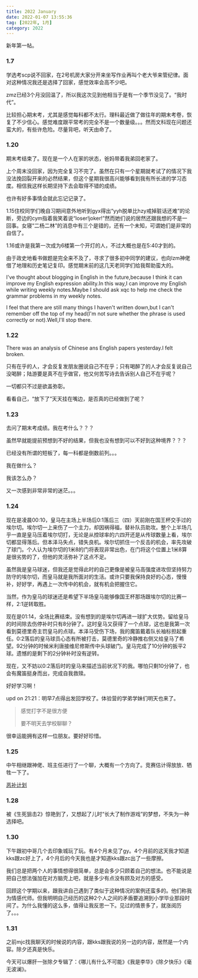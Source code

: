 ```yaml
---
title: 2022 January
date: 2022-01-07 13:55:36
tag: [2022年, 1月]
category: 2022
---
```


新年第一帖。

### 1.7

学选考scp说不回家，在2号机房大家分开来坐写作业再叫个老大爷来管纪律。面对这种情况我还是选择了回家，感觉效率会高不少吧。

zmz已经3个月没回温了，所以我这次见到他相当于是有一个季节没见了。“我时代”。

比较担心期末考，尤其是感觉每科都不太行。理科最近做了做往年的期末考卷，恢复了不少信心。感觉难度跟平常考的完全不是一个数量级。。。然而文科现在问题还蛮大的，有些许危险。尽量背吧，听天由命了。

### 1.20

期末考结束了。现在是一个人在家的状态，爸妈带着我弟回老家了。

上个周末没回家，因为完全复习不完了。虽然在只有一个星期就考试了的情况下我没法挽回裂开来的必然结果，但这个星期我很高兴能够看到我有所长进的学习态度。相信我这样长期坚持下去会取得不错的成绩。

也许有好多事情会就此忘记记录了。

1.15住校同学们晚自习期间意外地听到gyx得出“yyh脱单比hzy戒掉脏话还难”的论断，旁边的cym指着我笑着说“loser!joker!”然而她们说的居然还跟我想的不是一回事。女寝“二杨二林”的消息中有三个是错的，还有一个未知，可谓她们是非常的自信了。

1.16或许是我第一次成为6楼第一个开灯的人，不过大概也是在5:40才到的。

由于政史地看书做题是完全来不及了，寻求了很多初中同学的建议，也向lzm神佬借了地理和历史笔记复印。感觉期末前的这几天老同学们给我帮助蛮大的。

I've thought about blogging in English in the future,because I think it can improve my English expression ability.In this way,I can improve my English while writing weekly notes.Maybe I should ask xqc to help me check the grammar problems in my weekly notes.

I feel that there are still many things I haven't written down,but I can't remember off the top of my head(I'm not sure whether the phrase is used correctly or not).Well,I'll stop there.

### 1.22

There was an analysis of Chinese ans English papers yesterday.I felt broken.

只有在乎的人，才会反复发朋友圈说自己不在乎；只有喝醉了的人才会反复说自己没喝醉；陆游要是真不在乎做官，他又何苦写诗去告诉别人自己不在乎呢？

一切都只不过是欲盖弥彰。

看看自己，“放下了”天天挂在嘴边，是否真的已经做到了呢？

### 1.23

去问了期末考成绩。我在考什么？？？

虽然早就能提前预想到不好的结果，但我也没有想到可以不好到这种境界？？？

已经没有所谓的短板了，每一科都是倒数前列。。。

我在做什么？

我该怎么办？

又一次感到非常非常的迷茫。。。

### 1.24

现在是凌晨00:10，皇马在主场上半场后0:1落后三（四）天前刚在国王杯交手过的埃尔切。埃尔切一上来伤了一个主力，却因祸得福，替补队员助攻。整个上半场几乎一直是皇马压着埃尔切打，无论是从控球率的六四开还是从传球数量上看，埃尔切都显得落后。但本泽马失点，错失良机。埃尔切抓住一个反击的机会，率先攻破了球门。个人认为埃尔切的1米8的门将表现非常出色，在门将这个位置上1米8算是很劣势的了，但他的灵活弥补了这点不足。

虽然我是皇马球迷，但我还是觉得此时的自己更像是被皇马高强度进攻但坚持努力防守的埃尔切，而皇马就是我所面对的生活。或许只要我保持良好的心态，慢慢补，好好学，再遇上一次传中的机会，就有机会把握住它。

当然，作为皇马的球迷还是希望下半场皇马能够像国王杯那场跟埃尔切的比赛一样，2:1逆转取胜。

现在是01:14，全场比赛结束。没有想到的是埃尔切再进一球扩大优势。留给皇马的时间除去伤停补时只有8分钟了。这时皇马又获得了一个点球，这也是我第一次看到莫德里奇主罚皇马的点球。本泽马受伤下场，我的魔笛戴着队长袖标担起重任。0:2落后的皇马球员心态有所被打击，莫德里奇的冷静推右侧又给皇马了希望。92分钟的时候米利唐接维尼修斯传中头球破门。皇马完成了10分钟的扳平2球。遗憾的是剩下的2分钟补时没有逆转。

现在，又不妨以0:2落后时的皇马来描述当前状况下的我。哪怕只剩10分钟了，也会有魔笛挺身而出，完成自我救赎。

好好学习啊！

upd on 21:21：明早7点得出发回学校了。体验营的学弟学妹们明天也来了。

> 感觉打字不是很方便
> 
> 要不明天去学校聊聊？

很幸运能拥有这样一位朋友。要好好珍惜。

### 1.25

中午相继跟神佬、班主任进行了一个聊，大概有一个方向了。竞赛估计得放放、牺牲一下了。

[恶补计划](/post/2022winterplan)

### 1.28

被《生死狙击2》惊艳到了，又想起了儿时“长大了制作游戏”的梦想，不失为一种选择吧。

### 1.30

下午跟初中哥几个去印象城玩了玩。有4个月未见了gy。4个月前的这天我才知道kks跟zc好上了，4个月后的今天我也是才知道kks跟zc出了一些摩擦。

我们总是把两个人的事情想得很简单，总是会多少只顾着自己的想法。也不能说是把自己想法强加在对方脑壳上吧，就是多少有点没有顾及对方的感受。

回顾这个学期以来，跟我讲自己遇到了类似于这种情况的案例还蛮多的。他们称我为情感代师。但我明明自己经历的这种2个人之间的矛盾要追溯到小学毕业那段时间了。为什么我懂的这么多，值得让我反思一下。见过的情景多了，就涨阅历了。。。

### 1.31

之前mjc找我聊天的时候说的内容，跟kks跟我说的另一边的内容，居然是一个内容。除夕还真是快乐。

今天可以爆肝一张除夕专辑了：《哪儿有什么不可能》《我是李华》《除夕快乐》《毫无波澜》。
